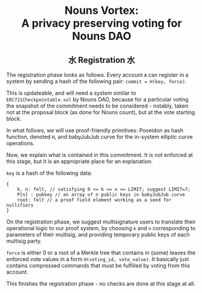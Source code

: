 # <div align="center">Nouns Vortex: <br/>A privacy preserving voting for Nouns DAO</div>

## <div align="center">水 Registration 水</div>

The registration phase looks as follows. Every account ``A`` can register in a system by sending a hash of the following pair: ``commit = H(key, force)``.

This is updateable, and will need a system similar to  ``ERC721Checkpointable.sol`` by Nouns DAO, because for a particular voting the snapshot of the commitment needs to be considered - notably, taken not at the proposal block (as done for Nouns count), but at the vote starting block.

In what follows, we will use proof-friendly primitives: Poseidon as hash function, denoted ``H``, and babyJubJub curve for the in-system elliptic curve operations.

Now, we explain what is contained in this commitment. It is not enforced at this stage, but it is an appropriate place for an explanation.

``key`` is a hash of the following data: 
```
{
    k, n: felt, // satisfying 0 <= k <= n <= LIMIT; suggest LIMIT=7;
    P[n] : pubkey // an array of n public keys in babyJubJub curve
    root: felt // a proof field element working as a seed for nullifiers
}
```

On the registration phase, we suggest multisignature users to translate their operational logic to our proof system, by choosing ``k`` and ``n`` corresponding to parameters of their multisig, and providing temporary public keys of each multisig party.

``force`` is either 0 or a root of a Merkle tree that contains in (some) leaves the enforced vote values in a form ``H(voting_id, vote_value)``. It basically just contains compressed commands that must be fulfilled by voting from this account.

This finishes the registration phase - no checks are done at this stage at all.